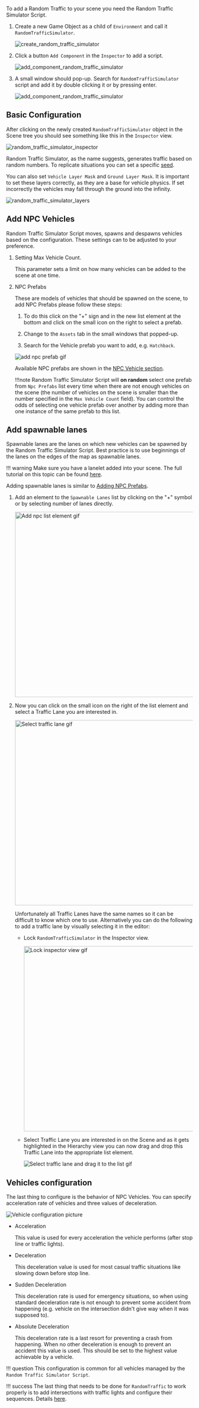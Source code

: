 To add a Random Traffic to your scene you need the Random Traffic Simulator Script.

1. Create a new Game Object as a child of `Environment` and call it `RandomTrafficSimulator`.

    ![create_random_traffic_simulator](add_random_traffic_simulator.gif)

1. Click a button `Add Component` in the `Inspector` to add a script.

    ![add_component_random_traffic_simulator](add_component_random_traffic_simulator.gif)

1. A small window should pop-up.
Search for `RandomTrafficSimulator` script and add it by double clicking it or by pressing enter.

    ![add_component_random_traffic_simulator](add_component_random_traffic_simulator.png)

## Basic Configuration
After clicking on the newly created `RandomTrafficSimulator` object in the Scene tree you should see something like this in the `Inspector` view.

![random_traffic_simulator_inspector](random_traffic_simulator_inspector.png)

Random Traffic Simulator, as the name suggests, generates traffic based on random numbers.
To replicate situations you can set a specific [seed](https://en.wikipedia.org/wiki/Random_seed).

You can also set `Vehicle Layer Mask` and `Ground Layer Mask`.
It is important to set these layers correctly, as they are a base for vehicle physics.
If set incorrectly the vehicles may fall through the ground into the infinity.

![random_traffic_simulator_layers](random_traffic_simulator_layers.png)

## Add NPC Vehicles
Random Traffic Simulator Script moves, spawns and despawns vehicles based on the configuration.
These settings can to be adjusted to your preference.

1. Setting Max Vehicle Count.

    This parameter sets a limit on how many vehicles can be added to the scene at one time.

2. NPC Prefabs

    These are models of vehicles that should be spawned on the scene, to add NPC Prefabs please follow these steps:

    1. To do this click on the "+" sign and in the new list element at the bottom and click on the small icon on the right to select a prefab.

        <!-- <img src="add_npc_prefab1.gif" alt="Add npc list element gif" width="500"/> -->

    2. Change to the `Assets` tab in the small windows that popped-up.

        <!-- <img src="add_npc_prefab2.gif" alt="Select Assets tab gif" width="500"/> -->

    3. Search for the Vehicle prefab you want to add, e.g. `Hatchback`.

        <!-- <img src="add_npc_prefab3.gif" alt="Search a prefab gif" width="500"/> -->

    ![add npc prefab gif](add_npc_prefab.gif)

    Available NPC prefabs are shown in the [NPC Vehicle section](../../../../UserGuide/ProjectGuide/Components/NPCs/#npc-vehicle).

    !!!note
        Random Traffic Simulator Script will **on random** select one prefab from `Npc Prefabs` list every time when there  are not enough vehicles on the scene (the number of vehicles on the scene is smaller than the number specified in the `Max Vehicle Count` field).
        You can control the odds of selecting one vehicle prefab over another by adding more than one instance of the same prefab to this list.

## Add spawnable lanes
Spawnable lanes are the lanes on which new vehicles can be spawned by the Random Traffic Simulator Script.
Best practice is to use beginnings of the lanes on the edges of the map as spawnable lanes.

!!! warning
    Make sure you have a lanelet added into your scene.
    The full tutorial on this topic can be found [here](../LoadItemsFromLanelet/).

Adding spawnable lanes is similar to [Adding NPC Prefabs](#add-npc-vehicles).

1. Add an element to the `Spawnable Lanes` list by clicking on the "+" symbol or by selecting number of lanes directly.

    <img src="add_traffic_lane1.gif" alt="Add npc list element gif" width="500"/>

2. Now you can click on the small icon on the right of the list element and select a Traffic Lane you are interested in.

    <img src="add_traffic_lane2.gif" alt="Select traffic lane gif" width="500"/>

    Unfortunately all Traffic Lanes have the same names so it can be difficult to know which one to use.
    Alternatively you can do the following to add a traffic lane by visually selecting it in the editor:

    - Lock `RandomTrafficSimulator` in the Inspector view.

        <img src="add_traffic_lane3.gif" alt="Lock inspector view gif" width="500"/>

    - Select Traffic Lane you are interested in on the Scene and as it gets highlighted in the Hierarchy view you can now drag and drop this Traffic Lane into the appropriate list element.

        ![Select traffic lane and drag it to the list gif](add_traffic_lane4.gif)

## Vehicles configuration

The last thing to configure is the behavior of NPC Vehicles.
You can specify acceleration rate  of vehicles and three values of deceleration.

![Vehicle configuration picture](vehicle_configuration.png)

- Acceleration

    This value is used for every acceleration the vehicle performs (after stop line or traffic lights).

- Deceleration

    This deceleration value is used for most casual traffic situations like slowing down before stop line.

- Sudden Deceleration

    This deceleration rate is used for emergency situations, so when using standard deceleration rate is not enough to prevent some accident from happening (e.g. vehicle on the intersection didn't give way when it was supposed to).

- Absolute Deceleration

    This deceleration rate is a last resort for preventing a crash from happening.
    When no other deceleration is enough to prevent an accident this value is used.
    This should be set to the highest value achievable by a vehicle.

!!! question
    This configuration is common for all vehicles managed by the `Random Traffic Simulator Script`.

!!! success
    The last thing that needs to be done for `RandomTraffic` to work properly is to add intersections with traffic lights and configure their sequences. Details [here](../AddATrafficIntersection/).
